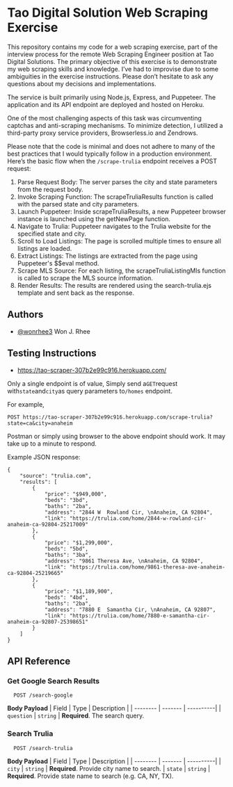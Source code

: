 # Tao Digital Solution Web Scraping Exercise

This repository contains my code for a web scraping exercise, part of the interview process for the remote Web Scraping Engineer position at Tao Digital Solutions. The primary objective of this exercise is to demonstrate my web scraping skills and knowledge. I’ve had to improvise due to some ambiguities in the exercise instructions. Please don’t hesitate to ask any questions about my decisions and implementations.

The service is built primarily using Node.js, Express, and Puppeteer. The application and its API endpoint are deployed and hosted on Heroku.

One of the most challenging aspects of this task was circumventing captchas and anti-scraping mechanisms. To minimize detection, I utilized a third-party proxy service providers, Browserless.io and Zendrows.

Please note that the code is minimal and does not adhere to many of the best practices that I would typically follow in a production environment. Here’s the basic flow when the `/scrape-trulia` endpoint receives a POST request:

1. Parse Request Body: The server parses the city and state parameters from the request body.
2. Invoke Scraping Function: The scrapeTruliaResults function is called with the parsed state and city parameters.
3. Launch Puppeteer: Inside scrapeTruliaResults, a new Puppeteer browser instance is launched using the getNewPage function.
4. Navigate to Trulia: Puppeteer navigates to the Trulia website for the specified state and city.
5. Scroll to Load Listings: The page is scrolled multiple times to ensure all listings are loaded.
6. Extract Listings: The listings are extracted from the page using Puppeteer's $$eval method.
7. Scrape MLS Source: For each listing, the scrapeTruliaListingMls function is called to scrape the MLS source information.
8. Render Results: The results are rendered using the search-trulia.ejs template and sent back as the response.

## Authors

- [@wonrhee3](https://www.github.com/wonrhee3) Won J. Rhee

## Testing Instructions

- https://tao-scraper-307b2e99c916.herokuapp.com/

Only a single endpoint is of value, Simply send a`GET`request with`state`and`city`as query parameters to`/homes` endpoint.

For example,

```
POST https://tao-scraper-307b2e99c916.herokuapp.com/scrape-trulia?state=ca&city=anaheim
```

Postman or simply using browser to the above endpoint should work. It may take up to a minute to respond.

Example JSON response:

```
{
    "source": "trulia.com",
    "results": [
        {
            "price": "$949,000",
            "beds": "3bd",
            "baths": "2ba",
            "address": "2844 W  Rowland Cir, \nAnaheim, CA 92804",
            "link": "https://trulia.com/home/2844-w-rowland-cir-anaheim-ca-92804-25217009"
        },
        {
            "price": "$1,299,000",
            "beds": "5bd",
            "baths": "3ba",
            "address": "9861 Theresa Ave, \nAnaheim, CA 92804",
            "link": "https://trulia.com/home/9861-theresa-ave-anaheim-ca-92804-25219665"
        },
        {
            "price": "$1,189,900",
            "beds": "4bd",
            "baths": "2ba",
            "address": "7880 E  Samantha Cir, \nAnaheim, CA 92807",
            "link": "https://trulia.com/home/7880-e-samantha-cir-anaheim-ca-92807-25398651"
        }
    ]
}
```

## API Reference

### Get Google Search Results

```http
  POST /search-google
```

**Body Payload**
| Field | Type | Description |
| -------- | ------- | ----------|
| `question` | `string` | **Required**. The search query.

### Search Trulia

```http
  POST /search-trulia
```

**Body Payload**
| Field | Type | Description |
| -------- | ------- | ----------|
| `city` | `string` | **Required**. Provide city name to search.
| `state` | `string` | **Required**. Provide state name to search (e.g. CA, NY, TX).
